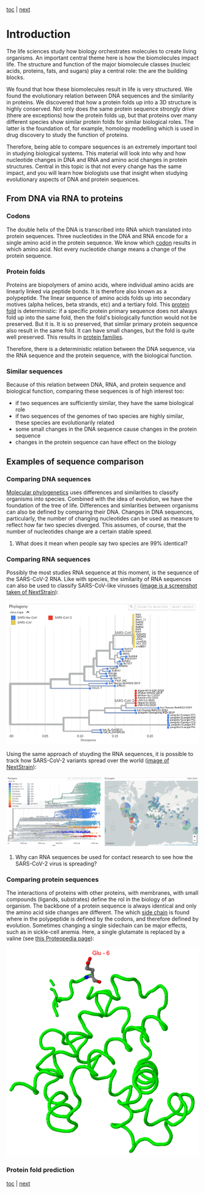 [toc](./README.md) | [next](comparing.md)

# Introduction

The life sciences study how biology orchestrates molecules to create living organisms.
An important central theme here is how the biomolecules impact life. The structure and
function of the major biomolecule classes (nucleic acids, proteins, fats, and sugars)
play a central role: the are the building blocks.

We found that how these biomolecules result in life is very structured. We found the 
evolutionary relation between DNA sequences and the similarity in proteins. We
discovered that how a protein folds up into a 3D structure is highly conserved. Not 
only does the same protein sequence strongly drive (there are exceptions) how the
protein folds up, but that proteins over many different species show similar protein
folds for similar biological roles. The latter is the foundation of, for example,
homology modelling which is used in drug discovery to study the function of proteins.

Therefore, being able to compare sequences is an extremely important tool in studying
biological systems. This material will look into why and how nucleotide changes in
DNA and RNA and amino acid changes in protein structures. Central in this topic is
that not every change has the same impact, and you will learn how biologists use that
insight when studying evolutionary aspects of DNA and protein sequences.

## From DNA via RNA to proteins

### Codons

The double helix of the DNA is transcribed into RNA which translated into protein sequences.
Three nucleotides in the DNA and RNA encode for a single amino acid in the protein sequence.
We know which [codon](https://en.wikipedia.org/wiki/DNA_and_RNA_codon_tables#Tables) results
in which amino acid. Not every nucleotide change means a change of the protein sequence.

### Protein folds

Proteins are biopolymers of amino acids, where individual amino acids are linearly linked via
peptide bonds. It is therefore also known as a polypeptide. The linear sequence of amino acids
folds up into secondary motives (alpha helices, beta strands,
etc) and a tertiary fold. This [protein fold](https://en.wikipedia.org/wiki/Protein_folding)
is deterministic: if a specific protein primary sequence does not always fold up into the same
fold, then the fold's biologically function would not be preserved. But it is. It is so
preserved, that similar primary protein sequence also result in the same fold. It can have small
changes, but the fold is quite well preserved. This results in [protein families](https://en.wikipedia.org/wiki/Protein_superfamily).

Therefore, there is a deterministic relation between the DNA sequence, via the RNA sequence
and the protein sequence, with the biological function. 

### Similar sequences

Because of this relation between DNA, RNA, and protein sequence and biological function,
comparing these sequences is of high interest too:

* if two sequences are sufficiently similar, they have the same biological role
* if two sequences of the genomes of two species are highly similar, these species are evolutionarily related
* some small changes in the DNA sequence cause changes in the protein sequence
* changes in the protein sequence can have effect on the biology

## Examples of sequence comparison

### Comparing DNA sequences

[Molecular phylogenetics](https://www.ncbi.nlm.nih.gov/books/NBK21122/) uses differences and similarities
to classify organisms into species. Combined with the idea of evolution, we have the foundation of the
tree of life. Differences and simlarities between organisms can also be defined by comparing their DNA.
Changes in DNA sequences, particularly, the number of changing nucleotides can be used as measure to
reflect how far two species diverged. This assumes, of course, that the number of nucleotides change
are a certain stable speed.

1. What does it mean when people say two species are 99% identical? <!-- button onclick="toggleAnswer('q1')">Answer</button><span id="q1" style="visibility: hidden"> http://purl.enanomapper.org/onto/ENM_9000074</span -->

### Comparing RNA sequences

Possibly the most studies RNA sequence at this moment, is the sequence of the SARS-CoV-2 RNA.
Like with species, the similarity of RNA sequences can also be used to classify SARS-CoV-like virusses
([image is a screenshot taken of NextStrain](https://nextstrain.org/groups/blab/sars-like-cov)):

![Phylogenetic tree of the SARS-CoV-like virusses of which the RNA sequences are known](sarscov2-like-virusses.png)

Using the same approach of stuyding the RNA sequences, it is possible to track how SARS-CoV-2 variants
spread over the world ([image of NextStrain]()):

![Phylogenetic tree of SARS-CoV-2 variants](sarscov2-variants.png)

1. Why can RNA sequences be used for contact research to see how the SARS-CoV-2 virus is spreading? <!-- button onclick="toggleAnswer('q1')">Answer</button><span id="q1" style="visibility: hidden"> http://purl.enanomapper.org/onto/ENM_9000074</span -->

### Comparing protein sequences

The interactions of proteins with other proteins, with membranes, with small compounds (ligands, substrates) define
the rol in the biology of an organism. The backbone of a protein sequence is always identical
and only the amino acid side changes are different. The which [side chain](https://en.wikipedia.org/wiki/Amino_acid)
is found where in the polypeptide is defined by the codons, and therefore defined by evolution. Sometimes changing
a single sidechain can be major effects, such as in sickle-cell anemia. Here, a single glutamate is replaced by a valine
(see [this Proteopedia page](https://proteopedia.org/wiki/index.php/Hemoglobin)):

![Screenshot of β hemoglobin monomer with the glutamate highlighted](glutamate.png)

### Protein fold prediction



[toc](./README.md) | [next](comparing.md)

